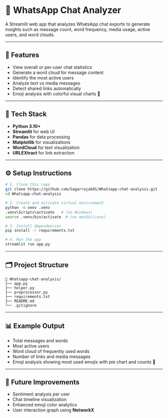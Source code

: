 # 💬 WhatsApp Chat Analyzer

A Streamlit web app that analyzes WhatsApp chat exports to generate insights such as message count, word frequency, media usage, active users, and word clouds.

---

## 🚀 Features

* View overall or per-user chat statistics
* Generate a word cloud for message content
* Identify the most active users
* Analyze text vs media messages
* Detect shared links automatically
* Emoji analysis with colorful visual charts 🎨

---

## 🧩 Tech Stack

* **Python 3.10+**
* **Streamlit** for web UI
* **Pandas** for data processing
* **Matplotlib** for visualizations
* **WordCloud** for text visualization
* **URLEXtract** for link extraction

---

## ⚙️ Setup Instructions

```bash
# 1. Clone this repo
git clone https://github.com/Sagarrajak01/Whatsapp-chat-analysis.git
cd Whatsapp-chat-analysis

# 2. Create and activate virtual environment
python -m venv .venv
.venv\Scripts\activate   # (on Windows)
source .venv/bin/activate  # (on macOS/Linux)

# 3. Install dependencies
pip install -r requirements.txt

# 4. Run the app
streamlit run app.py
```

---

## 🗂️ Project Structure

```
📁 Whatsapp-chat-analysis/
├── app.py
├── helper.py
├── preprocessor.py
├── requirements.txt
├── README.md
└── .gitignore
```

---

## 📊 Example Output

* Total messages and words
* Most active users
* Word cloud of frequently used words
* Number of links and media messages
* Emoji analysis showing most used emojis with pie chart and counts 🧠

---

## 🧠 Future Improvements

* Sentiment analysis per user
* Chat timeline visualization
* Enhanced emoji color analytics
* User interaction graph using **NetworkX**
